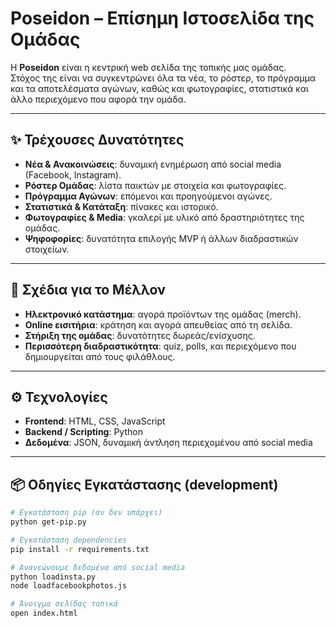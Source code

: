 # Poseidon – Επίσημη Ιστοσελίδα της Ομάδας

Η **Poseidon** είναι η κεντρική web σελίδα της τοπικής μας ομάδας.  
Στόχος της είναι να συγκεντρώνει όλα τα νέα, το ρόστερ, το πρόγραμμα και τα αποτελέσματα αγώνων, καθώς και φωτογραφίες, στατιστικά και άλλο περιεχόμενο που αφορά την ομάδα.

---

## ✨ Τρέχουσες Δυνατότητες
- **Νέα & Ανακοινώσεις**: δυναμική ενημέρωση από social media (Facebook, Instagram).  
- **Ρόστερ Ομάδας**: λίστα παικτών με στοιχεία και φωτογραφίες.  
- **Πρόγραμμα Αγώνων**: επόμενοι και προηγούμενοι αγώνες.  
- **Στατιστικά & Κατάταξη**: πίνακες και ιστορικό.  
- **Φωτογραφίες & Media**: γκαλερί με υλικό από δραστηριότητες της ομάδας.  
- **Ψηφοφορίες**: δυνατότητα επιλογής MVP ή άλλων διαδραστικών στοιχείων.  

---

## 🚀 Σχέδια για το Μέλλον
- **Ηλεκτρονικό κατάστημα**: αγορά προϊόντων της ομάδας (merch).  
- **Online εισιτήρια**: κράτηση και αγορά απευθείας από τη σελίδα.  
- **Στήριξη της ομάδας**: δυνατότητες δωρεάς/ενίσχυσης.  
- **Περισσότερη διαδραστικότητα**: quiz, polls, και περιεχόμενο που δημιουργείται από τους φιλάθλους.  

---

## ⚙️ Τεχνολογίες
- **Frontend**: HTML, CSS, JavaScript  
- **Backend / Scripting**: Python  
- **Δεδομένα**: JSON, δυναμική άντληση περιεχομένου από social media  

---

## 📦 Οδηγίες Εγκατάστασης (development)
```bash
# Εγκατάσταση pip (αν δεν υπάρχει)
python get-pip.py

# Εγκατάσταση dependencies
pip install -r requirements.txt

# Ανανεώνουμε δεδομένα από social media
python loadinsta.py
node loadfacebookphotos.js

# Άνοιγμα σελίδας τοπικά
open index.html
